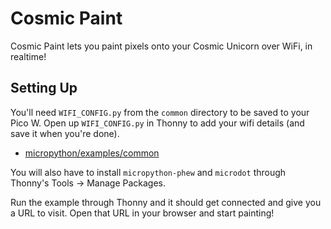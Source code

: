# Cosmic Paint

Cosmic Paint lets you paint pixels onto your Cosmic Unicorn over WiFi, in realtime!

## Setting Up

You'll need `WIFI_CONFIG.py` from the `common` directory to be saved to your Pico W. Open up `WIFI_CONFIG.py` in Thonny to add your wifi details (and save it when you're done).

- [micropython/examples/common](https://github.com/pimoroni/pimoroni-pico/tree/main/micropython/examples/common)

You will also have to install `micropython-phew` and `microdot` through Thonny's Tools -> Manage Packages.

Run the example through Thonny and it should get connected and give you a URL to visit. Open that URL in your browser and start painting!